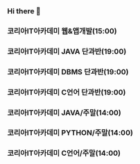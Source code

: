 ### Hi there 👋

<!--
**to7485/to7485** is a ✨ _special_ ✨ repository because its `README.md` (this file) appears on your GitHub profile.

Here are some ideas to get you started:

- 🔭 I’m currently working on ...
- 🌱 I’m currently learning ...
- 👯 I’m looking to collaborate on ...
- 🤔 I’m looking for help with ...
- 💬 Ask me about ...
- 📫 How to reach me: ...
- 😄 Pronouns: ...
- ⚡ Fun fact: ...
-->
### 코리아IT아카데미 웹&앱개발(15:00)

### 코리아IT아카데미 JAVA 단과반(19:00)

### 코리아IT아카데미 DBMS 단과반(19:00)

### 코리아IT아카데미 C언어 단과반(19:00)

### 코리아IT아카데미 JAVA/주말(14:00)

### 코리아IT아카데미 PYTHON/주말(14:00)

### 코리아IT아카데미 C언어/주말(14:00)
